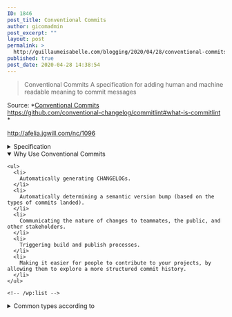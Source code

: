 ```yaml
---
ID: 1846
post_title: Conventional Commits
author: gicomadmin
post_excerpt: ""
layout: post
permalink: >
  http://guillaumeisabelle.com/blogging/2020/04/28/conventional-commits/
published: true
post_date: 2020-04-28 14:38:54
---
```

> Conventional Commits A specification for adding human and machine readable meaning to commit messages

Source: *[Conventional Commits][1]  
https://github.com/conventional-changelog/commitlint#what-is-commitlint  
*

<!-- wp:paragraph -->

<http://afelia.jgwill.com/nc/1096>

<!-- /wp:paragraph -->

<!-- wp:atomic-blocks/ab-accordion {"accordionFontSize":24} -->

<div class="wp-block-atomic-blocks-ab-accordion ab-block-accordion ab-font-size-24">
  <details><summary class="ab-accordion-title">Specification</summary><div class="ab-accordion-text">
    <!-- wp:paragraph -->
    
    <p>
      The key words “MUST”, “MUST NOT”, “REQUIRED”, “SHALL”, “SHALL NOT”, “SHOULD”, “SHOULD NOT”, “RECOMMENDED”, “MAY”, and “OPTIONAL” in this document are to be interpreted as described in <a href="https://www.ietf.org/rfc/rfc2119.txt">RFC 2119</a>.
    </p>
    
    <!-- /wp:paragraph -->
    
    <!-- wp:list {"ordered":true} -->
    
    <ol>
      <li>
        Commits MUST be prefixed with a type, which consists of a noun, <code>feat</code>, <code>fix</code>, etc., followed by the OPTIONAL scope, OPTIONAL <code>!</code>, and REQUIRED terminal colon and space.
      </li>
      <li>
        The type <code>feat</code> MUST be used when a commit adds a new feature to your application or library.
      </li>
      <li>
        The type <code>fix</code> MUST be used when a commit represents a bug fix for your application.
      </li>
      <li>
        A scope MAY be provided after a type. A scope MUST consist of a noun describing a section of the codebase surrounded by parenthesis, e.g., <code>fix(parser):</code>
      </li>
      <li>
        A description MUST immediately follow the colon and space after the type/scope prefix. The description is a short summary of the code changes, e.g., <em>fix: array parsing issue when multiple spaces were contained in string</em>.
      </li>
      <li>
        A longer commit body MAY be provided after the short description, providing additional contextual information about the code changes. The body MUST begin one blank line after the description.
      </li>
      <li>
        A commit body is free-form and MAY consist of any number of newline separated paragraphs.
      </li>
      <li>
        One or more footers MAY be provided one blank line after the body. Each footer MUST consist of a word token, followed by either a <code>:&lt;space></code> or <code>&lt;space>#</code> separator, followed by a string value (this is inspired by the <a href="https://git-scm.com/docs/git-interpret-trailers">git trailer convention</a>).
      </li>
      <li>
        A footer’s token MUST use <code>-</code> in place of whitespace characters, e.g., <code>Acked-by</code> (this helps differentiate the footer section from a multi-paragraph body). An exception is made for <code>BREAKING CHANGE</code>, which MAY also be used as a token.
      </li>
      <li>
        A footer’s value MAY contain spaces and newlines, and parsing MUST terminate when the next valid footer token/separator pair is observed.
      </li>
      <li>
        Breaking changes MUST be indicated in the type/scope prefix of a commit, or as an entry in the footer.
      </li>
      <li>
        If included as a footer, a breaking change MUST consist of the uppercase text BREAKING CHANGE, followed by a colon, space, and description, e.g., <em>BREAKING CHANGE: environment variables now take precedence over config files</em>.
      </li>
      <li>
        If included in the type/scope prefix, breaking changes MUST be indicated by a <code>!</code> immediately before the <code>:</code>. If <code>!</code> is used, <code>BREAKING CHANGE:</code> MAY be committed from the footer section, and the commit description SHALL be used to describe the breaking change.
      </li>
      <li>
        Types other than <code>feat</code> and <code>fix</code> MAY be used in your commit messages, e.g., <em>docs: updated ref docs.</em>
      </li>
      <li>
        The units of information that make up Conventional Commits MUST NOT be treated as case sensitive by implementors, with the exception of BREAKING CHANGE which MUST be uppercase.
      </li>
      <li>
        BREAKING-CHANGE MUST be synonymous with BREAKING CHANGE, when used as a token in a footer.
      </li>
    </ol>
    
    <!-- /wp:list -->
  </div></details>
</div>

<!-- /wp:atomic-blocks/ab-accordion -->

<!-- wp:atomic-blocks/ab-accordion {"accordionFontSize":24,"accordionOpen":true} -->

<div class="wp-block-atomic-blocks-ab-accordion ab-block-accordion ab-font-size-24">
  <details open><summary class="ab-accordion-title">Why Use Conventional Commits</summary><div class="ab-accordion-text">
    <!-- wp:list -->
    
    <ul>
      <li>
        Automatically generating CHANGELOGs.
      </li>
      <li>
        Automatically determining a semantic version bump (based on the types of commits landed).
      </li>
      <li>
        Communicating the nature of changes to teammates, the public, and other stakeholders.
      </li>
      <li>
        Triggering build and publish processes.
      </li>
      <li>
        Making it easier for people to contribute to your projects, by allowing them to explore a more structured commit history.
      </li>
    </ul>
    
    <!-- /wp:list -->
  </div></details>
</div>

<!-- /wp:atomic-blocks/ab-accordion -->

<!-- wp:atomic-blocks/ab-accordion {"accordionFontSize":21} -->

<div class="wp-block-atomic-blocks-ab-accordion ab-block-accordion ab-font-size-21">
  <details><summary class="ab-accordion-title">Common types according to</summary><div class="ab-accordion-text">
    <!-- wp:paragraph -->
    
    <p>
      Common types according to <a href="https://github.com/conventional-changelog/commitlint/tree/master/%40commitlint/config-conventional#type-enum">commitlint-config-conventional (based on the the Angular convention)</a> can be:
    </p>
    
    <!-- /wp:paragraph -->
    
    <!-- wp:list -->
    
    <ul>
      <li>
        build
      </li>
      <li>
        ci
      </li>
      <li>
        chore
      </li>
      <li>
        docs
      </li>
      <li>
        feat
      </li>
      <li>
        fix
      </li>
      <li>
        perf
      </li>
      <li>
        refactor
      </li>
      <li>
        revert
      </li>
      <li>
        style
      </li>
      <li>
        test
      </li>
    </ul>
    
    <!-- /wp:list -->
  </div></details>
</div>

<!-- /wp:atomic-blocks/ab-accordion -->

 [1]: https://www.conventionalcommits.org/en/v1.0.0/